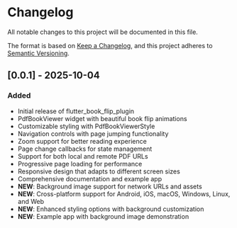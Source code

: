 # Changelog

All notable changes to this project will be documented in this file.

The format is based on [Keep a Changelog](https://keepachangelog.com/en/1.0.0/),
and this project adheres to [Semantic Versioning](https://semver.org/spec/v2.0.0.html).

## [0.0.1] - 2025-10-04

### Added
- Initial release of flutter_book_flip_plugin
- PdfBookViewer widget with beautiful book flip animations
- Customizable styling with PdfBookViewerStyle
- Navigation controls with page jumping functionality
- Zoom support for better reading experience
- Page change callbacks for state management
- Support for both local and remote PDF URLs
- Progressive page loading for performance
- Responsive design that adapts to different screen sizes
- Comprehensive documentation and example app
- **NEW**: Background image support for network URLs and assets
- **NEW**: Cross-platform support for Android, iOS, macOS, Windows, Linux, and Web
- **NEW**: Enhanced styling options with background customization
- **NEW**: Example app with background image demonstration
